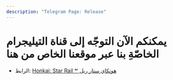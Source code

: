 ```yaml
---
description: "Telegram Page: Release"
---
```


# يمكنكم الآن التوجّه إلى قناة التيليجرام الخاصّةِ بنا عبر موقعنا الخاص من هنا
* الرابط: [Honkai: Star Rail ᵃʳ هونكاي ستار ريل](https://t.me/HonkaiStarRailAR)
